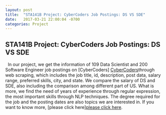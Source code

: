 ```yaml
---
layout: post
title:  "STA141B Project: CyberCoders Job Postings: DS VS SDE"
date:   2017-03-21 22:00:04 -0700
categories: Project
---
```


## STA141B Project: CyberCoders Job Postings: DS VS SDE

<p>&nbsp;&nbsp;In our project, we get the information of 109 Data Scientist and 200 Software Engineer job postings on
[CyberCoders] <a href="https://www.cybercoders.com/">CyberCoders</a>through web scraping, which includes the job title, id, description,
post data, salary range, preferred skills, city, and state. We compare the salary of DS and SDE, also including the
comparison among different part of US. What is more, we find the need of years of experience through regular expression,
the most important skills through NLP techniques. The degree required for the job and the posting dates are also
topics we are interested in. If you want to know more, [please click here]<a href="https://xinyihou.github.io/IndeedProject/">please click here</a>.
</p>
